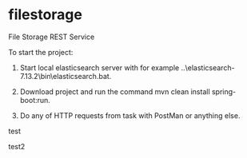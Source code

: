 # filestorage
 File Storage REST Service


To start the project:

1. Start local elasticsearch server with for example ..\elasticsearch-7.13.2\bin\elasticsearch.bat.

2. Download project and run the command mvn clean install spring-boot:run.

3. Do any of HTTP requests from task with PostMan or anything else.


test

test2
